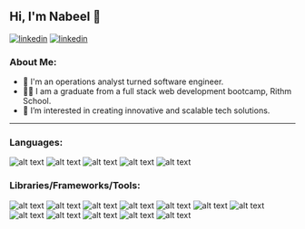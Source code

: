 ## Hi, I'm Nabeel 👋
[![linkedin](https://img.shields.io/badge/LinkedIn-0077B5?style=for-the-badge&logo=linkedin&logoColor=white)](https://www.linkedin.com/in/nabeelrana/)
[![linkedin](https://img.shields.io/badge/Gmail-D14836?style=for-the-badge&logo=gmail&logoColor=white)](mailto:nabeelrana789@gmail.com)

### About Me: 
- 💊 I'm an operations analyst turned software engineer.
- 👩‍💻 I am a graduate from a full stack web development bootcamp, Rithm School.
- 👀 I’m interested in creating innovative and scalable tech solutions. 

* * * 

### Languages: 
![alt text](https://img.shields.io/badge/-JavaScript-F7DF1E?logo=javascript&logoColor=white&style=for-the-badge)
![alt text](https://img.shields.io/badge/-Python-3776AB?logo=python&logoColor=white&style=for-the-badge)
![alt text](https://img.shields.io/badge/-TypeScript-3178C6?logo=typescript&logoColor=white&style=for-the-badge)
![alt text](https://img.shields.io/badge/HTML5-E34F26?style=for-the-badge&logo=html5&logoColor=white)
![alt text](https://img.shields.io/badge/CSS3-1572B6?style=for-the-badge&logo=css3&logoColor=white)

### Libraries/Frameworks/Tools: 
![alt text](https://img.shields.io/badge/-ReactJs-61DAFB?logo=react&logoColor=white&style=for-the-badge)
![alt text](https://img.shields.io/badge/-Node.js-339933?logo=node.js&logoColor=white&style=for-the-badge)
![alt text](https://img.shields.io/badge/-Express-000000?logo=express&logoColor=white&style=for-the-badge)
![alt text](https://img.shields.io/badge/-Flask-000000?logo=flask&logoColor=white&style=for-the-badge)
![alt text](https://img.shields.io/badge/-Django-092E20?logo=django&logoColor=green&style=for-the-badge)
![alt text](https://img.shields.io/badge/-Jasmine-8A4182?logo=jasmine&logoColor=white&style=for-the-badge)
![alt text](https://img.shields.io/badge/-Jest-C21325?logo=jest&logoColor=white&style=for-the-badge)
![alt text](https://img.shields.io/badge/-PostgreSQL-4169E1?logo=postgresql&logoColor=white&style=for-the-badge)
![alt text](https://img.shields.io/badge/-SQLAlchemy-F40D12?logo=sqlalchemy&logoColor=white&style=for-the-badge)
![alt text](https://img.shields.io/badge/-jQuery-0769AD?logo=jquery&logoColor=white&style=for-the-badge)
![alt text](https://img.shields.io/badge/-Bootstrap-7952B3?logo=bootstrap&logoColor=white&style=for-the-badge)
![alt text](https://img.shields.io/badge/-AWS-232F3E?logo=amazonaws&logoColor=white&style=for-the-badge)

<!--
**nabware/nabware** is a ✨ _special_ ✨ repository because its `README.md` (this file) appears on your GitHub profile.

Here are some ideas to get you started:

- 🔭 I’m currently working on ...
- 🌱 I’m currently learning ...
- 👯 I’m looking to collaborate on ...
- 🤔 I’m looking for help with ...
- 💬 Ask me about ...
- 📫 How to reach me: ...
- 😄 Pronouns: ...
- ⚡ Fun fact: ...
-->
